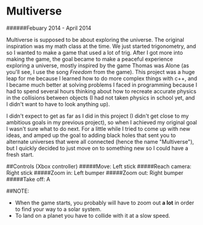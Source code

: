 # Multiverse 
######Febuary 2014 - April 2014
 
Multiverse is supposed to be about exploring the universe. The original inspiration was my math class at the time. We just started trigonometry, and so I wanted to make a game that used a lot of trig. After I got more into making the game, the goal became to make a peaceful experience exploring a universe, mostly inspired by the game Thomas was Alone (as you'll see, I use the song *Freedom* from the game). This project was a huge leap for me because I learned how to do more complex things with c++, and I became much better at solving problems I faced in programming because I had to spend several hours thinking about how to recreate accurate physics in the collisions between objects (I had not taken physics in school yet, and I didn't want to have to look anything up).

I didn't expect to get as far as I did in this project (I didn't get close to my ambitious goals in my previous project), so when I achieved my original goal I wasn't sure what to do next. For a little while I tried to come up with new ideas, and amped up the goal to adding black holes that sent you to alternate universes that were all connected (hence the name "Multiverse"), but I quickly decided to just move on to something new so I could have a fresh start.

 
##Controls (Xbox controller)
#####Move: Left stick
#####Reach camera: Right stick
#####Zoom in: Left bumper
#####Zoom out: Right bumper
#####Take off: A

##NOTE: 
- When the game starts, you probably will have to zoom out **a lot** in order to find your way to a solar system.
- To land on a planet you have to collide with it at a slow speed.
